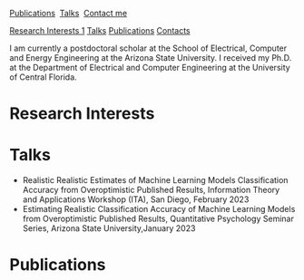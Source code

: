 <a href="https://scholar.google.com/scholar?hl=en&as_sdt=0%2C3&q=pouria+saidi&btnG=">Publications</a> &nbsp;[Talks](Talks.md) &nbsp;<a href="/contact/">Contact me</a> &nbsp; 


<a href="#section1">Research Interests 1</a>
<a href="#section2">Talks</a>
<a href="#section3">Publications</a>
<a href="#section3">Contacts</a>


I am currently a postdoctoral scholar at the School of Electrical, Computer and Energy Engineering at the Arizona State University. I received my Ph.D. at the Department of Electrical and Computer Engineering at the University of Central Florida.

# Research Interests


# Talks
<ul>
  <li>Realistic Realistic Estimates of Machine Learning Models Classification Accuracy from Overoptimistic Published Results, Information Theory and Applications Workshop (ITA), San Diego, February 2023</li>
  <li>Estimating Realistic Classification Accuracy of Machine Learning Models from Overoptimistic
Published Results, Quantitative Psychology Seminar Series, Arizona State University,January 2023 </li>
</ul>


# Publications
